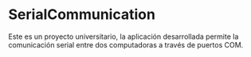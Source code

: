 # SerialCommunication

Este es un proyecto universitario, la aplicación desarrollada permite la comunicación serial entre dos computadoras a través de puertos COM.
